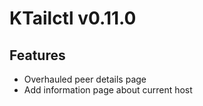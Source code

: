 # KTailctl v0.11.0

## Features

- Overhauled peer details page
- Add information page about current host
